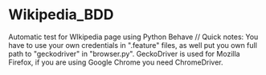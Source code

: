 # Wikipedia_BDD
Automatic test for WIkipedia page using Python Behave //
Quick notes: You have to use your own credentials in ".feature" files, as well put you own full path to "geckodriver" in "browser.py". GeckoDriver is used for Mozilla Firefox, if you are using Google Chrome you need ChromeDriver.
